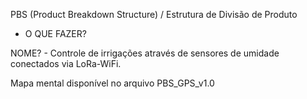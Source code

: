 PBS (Product Breakdown Structure) / Estrutura de Divisão de Produto

- O QUE FAZER?

NOME? - Controle de irrigações através de sensores de umidade conectados via LoRa-WiFi.

Mapa mental disponível no arquivo PBS_GPS_v1.0
